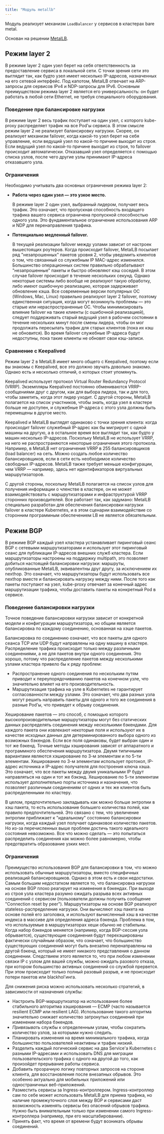 ```yaml
---
title: "Модуль metallb"
---
```


Модуль реализует механизм `LoadBalancer` у сервисов в кластерах bare metal.

Основан на решении [MetalLB](https://metallb.universe.tf/).

## Режим layer 2

В режиме layer 2 один узел берет на себя ответственность за предоставление сервиса в локальной сети. С точки зрения сети это выглядит так, как будто узел имеет несколько IP-адресов, назначенных на его сетевой интерфейс.
Под капотом, MetalLB отвечает на ARP-запросы для сервисов IPv4 и NDP-запросы для IPv6. Основным преимуществом режима layer 2 является его универсальность: он будет работать в любой сети Ethernet, не требуя специального оборудования.

### Поведение при балансировке нагрузки

В режиме layer 2 весь трафик поступает на один узел, с которого kube-proxy распределяет трафик на все Pod'ы сервиса. В этом смысле режим layer 2 не реализует балансировку нагрузки. Скорее, он реализует механизм failover, когда какой-то узел берет на себя управление, если ведущий узел по какой-то причине выходит из строя. Если ведущий узел по какой-то причине выходит из строя, то failover происходит автоматически. Отказавший узел определяется с помощью списка узлов, после чего другие узлы принимают IP-адреса отказавшего узла.

### Ограничения

Необходимо учитывать два основных ограничения режима layer 2: 
- **Работа через один узел — это узкое место.**

  В режиме layer 2 один узел, выбранный лидером, получает весь трафик. Это означает, что пропускная способность входящего трафика вашего сервиса ограничена пропускной способностью одного узла. Это фундаментальное ограничение использования ARP и NDP для перенаправления трафика. 
- **Потенциально медленный failover.** 

  В текущей реализации failover между узлами зависит от настроек вышестоящих роутеров. Когда происходит failover, MetalLB посылает ряд "незапрошенных" пакетов уровня 2, чтобы уведомить клиентов о том, что связанный со служебным IP MAC-адрес изменился. Большинство операционных систем правильно обрабатывают "незапрошенные" пакеты и быстро обновляют кэш соседей. В этом случае failover происходит в течение нескольких секунд. Однако некоторые системы либо вообще не реализуют такую обработку, либо имеют ошибочную реализацию, которая задерживает обновление кэша. Все современные версии популярных ОС (Windows, Mac, Linux) правильно реализуют layer 2 failover, поэтому единственная ситуация, когда могут возникнуть проблемы — это старые или нераспространенные ОС. Чтобы минимизировать влияние failover на такие клиенты (с ошибочной реализацией), следует поддерживать старый ведущий узел в рабочем состоянии в течение нескольких минут после смены лидера, чтобы он мог продолжать пересылать трафик для старых клиентов (пока их кэш не обновится). Во время failover служебные IP-адреса будут недоступны, пока такие клиенты не обновят свои кэш-записи.

### Сравнение с Keepalived

Режим layer 2 в MetalLB имеет много общего с Keepalived, поэтому если вы знакомы с Keepalived, все это должно звучать довольно знакомо. Однако есть и несколько отличий, о которых стоит упомянуть.

Keepalived использует протокол Virtual Router Redundancy Protocol (VRRP). Экземпляры Keepalived постоянно обмениваются VRRP-сообщениями друг с другом, как для выбора лидера, так и для того, чтобы заметить, когда этот лидер уходит. С другой стороны, MetalLB полагается на список участников, чтобы знать, когда узел в кластере больше не доступен, и служебные IP-адреса с этого узла должны быть перемещены в другое место. 

Keepalived и MetalLB выглядят одинаково с точки зрения клиента: когда происходит failover служебный IP-адрес как бы мигрирует с одной машины на другую, а в остальное время все выглядит так,
как будто у машин несколько IP-адресов. Поскольку MetalLB не использует VRRP, на него не распространяются некоторые ограничения этого протокола. Например, в MetalLB нет ограничения VRRP в 255 балансировщиков (load balancer) на сеть. Можно создать любое количество балансировщиков, если в сети есть необходимое количество свободных IP-адресов. MetalLB также требует меньше конфигурации, чем VRRP — например, здесь нет идентификаторов виртуальных маршрутизаторов.

С другой стороны, поскольку MetalLB полагается на список узлов для получения информации о членстве в кластере, он не может взаимодействовать с маршрутизаторами и инфраструктурой VRRP сторонних производителей.
Все работает так, как задумано: MetalLB специально разработан для обеспечения балансировки нагрузки failover в кластере Kubernetes, и в этом сценарии взаимодействие со сторонним программным обеспечением LB не является обязательным.

## Режим BGP

В режиме BGP каждый узел кластера устанавливает пиринговый сеанс BGP с сетевыми маршрутизаторами и использует этот пиринговый сеанс для публикации IP-адресов внешних служб кластера.
Если маршрутизаторы настроены на поддержку multipath, это позволяет добиться настоящей балансировки нагрузки: маршруты, опубликованные MetalLB, эквивалентны друг другу, за исключением их nexthop.
Это означает, что маршрутизаторы будут использовать все nexthop вместе и балансировать нагрузку между ними. После того как пакеты поступают на узел, kube-proxy отвечает за конечный адрес маршрутизации трафика,
чтобы доставить пакеты на конкретный Pod в сервисе.

### Поведение балансировки нагрузки

Точное поведение балансировки нагрузки зависит от конкретной модели и конфигурации маршрутизатора, но общим является балансировка по каждому соединению, основанная на хэше пакетов.

Балансировка по соединению означает, что все пакеты для одного сеанса TCP или UDP будут направлены на одну машину в кластере. Распределение трафика происходит только между различными соединениями,
а не для пакетов внутри одного соединения. Это хорошо, потому что распределение пакетов между несколькими узлами кластера привело бы к ряду проблем:
- Распространение одного соединения по нескольким путям приводит к переупорядочиванию пакетов на конечном узле, что значительно влияет на его производительность.
- Маршрутизация трафика на узле в Kubernetes не гарантирует согласованности между узлами. Это означает, что два разных узла могут решить направить пакеты для одного и того же соединения в разные Pod'ы,
что приведет к обрыву соединения. 

Хеширование пакетов — это способ, с помощью которого высокопроизводительные маршрутизаторы могут без статических данных распределять соединения между несколькими бэкендами.
Для каждого пакета они извлекают некоторые поля и используют их в качестве исходных данных для детерминированного выбора одного из возможных бэкендов. Если все поля одинаковы, будет выбран один и тот же бэкенд.
Точные методы хэширования зависят от аппаратного и программного обеспечения маршрутизатора. Двумя типичными вариантами являются хэширование по 3-м элементам и по 5-ти элементам. Хеширование по 3-м элементам использует протокол, IP-адрес источника и IP-адрес получателя для построения ключа хэша. Это означает, что все пакеты между двумя уникальными IP будут направляться на один и тот же бэкэнд. Хеширование по 5-ти элементам использует дополнительно порты источника и назначения, что позволяет различным соединениям от одних и тех же клиентов быть распределенными по кластеру.

В целом, предпочтительно закладывать как можно больше энтропии в хэш пакета, то есть использование большего количества полей, как правило предпочтительней. Это связано с тем, что увеличение энтропии приближает к "идеальному" состоянию балансировки нагрузки, когда каждый узел получает одинаковое количество пакетов. Но из-за перечисленных выше проблем достичь такого идеального состояния невозможно. Все что можно сделать — это попытаться распределить соединения как можно более равномерно, чтобы предотвратить образование узких мест.

### Ограничения

Преимущество использования BGP для балансировки в том, что можно использовать обычные маршрутизаторы, вместо специфичных реализаций балансировщиков. Однако в этом есть и свои недостатки. Самым большим недостатком является то, что балансировка нагрузки на основе BGP плохо реагирует на изменения в бэкендах. При выходе из строя узла кластера разумно ожидать разрыва всех активных соединений с сервисом (пользователи должны получить сообщение "Connection reset by peer"). Маршрутизаторы на основе BGP реализуют stateless-распределение нагрузки. Они вычисляют хэш пакета на основе полей его заголовка, и используют вычисленный хэш в качестве индекса в массиве для определения адреса бэкенда. Проблема в том, что используемые в маршрутизаторах хеши обычно не стабильны. Когда набор бэкендов меняется
(например, когда BGP-сессия узла обрывается), существующие соединения будут перехэшированы фактически случайным образом, что означает, что большинство существующих соединений могут быть внезапно перенаправлены на другой бэкенд, который не имеет никакого представления о данном соединении. Следствием этого является то, что при любом изменении связки IP с узлом для вашей службы, можно ожидать разового отказа, при котором большинство активных соединений со службой прервется. При этом происходит только полный разовый разрыв, и не происходит потери пакетов или blackhol'инга.

Для снижения риска можно использовать несколько стратегий, в зависимости от назначения службы:
- Настроить BGP-маршрутизатор на использование более стабильного алгоритма хэширования — ECMP (часто называется resilient ECMP или resilient LAG). Использование такого алгоритма значительно снижает количество затронутых соединений при изменении набора бэкендов.
- *Привязывать* службы к определенным узлам, чтобы сократить количество узлов, за которыми нужно следить.
- Планировать изменения на время минимального трафика, когда большинство пользователей неактивны и трафик низкий.
- Разделить каждый логический сервис на два Service'а Kubernetes с разными IP-адресами и использовать DNS для миграции пользовательского трафика с одного на другой до того, как произойдет прерывание работы сервиса.
- Добавить прозрачную логику повторных запросов на стороне клиента, для восстановления после внезапных обрывов. Это особенно актуально для мобильных приложений или одностраничных веб-приложений.
- Разместить сервисы за Ingress-контроллером. Ingress-контроллер сам по себе может использовать MetalLB для приема трафика, но наличие промежуточного слоя между BGP и сервисами даст возможность изменять сервисы без опасений обрывов трафика. Нужно быть внимательным только при изменении самого Ingress-контроллера (например, при его масштабировании).
- Принять факт, что время от времени будут возникать обрывы соединений.
